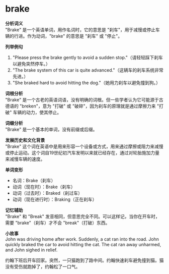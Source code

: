 # brake

**分析词义**  
"Brake" 是一个英语单词，用作名词时，它的意思是 "刹车"，用于减慢或停止车辆的行进。作为动词，"brake" 的意思是 "刹车" 或 "停止"。

  

**列举例句**

  

1.  "Please press the brake gently to avoid a sudden stop."（请轻轻踩下刹车以避免突然停车。）
2.  "The brake system of this car is quite advanced."（这辆车的刹车系统非常先进。）
3.  "She braked hard to avoid hitting the dog."（她用力刹车以避免撞到狗。）

  

**词根分析**  
"Brake" 是一个古老的英语词语，没有明确的词根。但一些学者认为它可能源于古德语的 "breken"，意为 "打破" 或 "破碎"，因为刹车的原理就是通过摩擦力来 "打破" 车辆的动力，使其停止。

  

**词缀分析**  
"Brake" 是一个基本的单词，没有前缀或后缀。

  

**发展历史和文化背景**  
"Brake" 这个词在英语中是用来形容一个设备或方式，用来通过摩擦或阻力来减慢或停止运动。这个词自19世纪初汽车发明以来就已经存在，通过对轮胎施加力量来减慢车辆的速度。

  

**单词变形**

  

*   名词：Brake（刹车）
*   动词（现在时）：Brake（刹车）
*   动词（过去时）：Braked（刹过车）
*   动词（现在进行时）：Braking（正在刹车）

  

**记忆辅助**  
"Brake" 和 "Break" 发音相同，但意思完全不同。可以这样记，当你在开车时，需要 "brake"（刹车）才不会 "break"（打破）东西。

  

**小故事**  
John was driving home after work. Suddenly, a cat ran into the road. John quickly braked the car to avoid hitting the cat. The cat ran away unharmed, and John sighed in relief.

  

约翰下班后开车回家。突然，一只猫跑到了路中间。约翰快速刹车避免撞到猫。猫没有受伤就跑掉了，约翰松了一口气。

